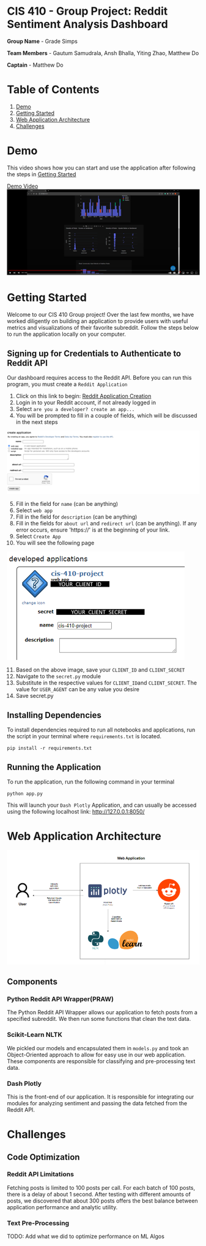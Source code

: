 # CIS 410 - Group Project: Reddit Sentiment Analysis Dashboard

**Group Name** - Grade Simps

**Team Members** - Gautum Samudrala, Ansh Bhalla, Yiting Zhao, Matthew Do

**Captain** - Matthew Do

# Table of Contents

1. [Demo](#demo)
2. [Getting Started](#introduction)
3. [Web Application Architecture](#architecture)
4. [Challenges](#challenges)


<a name="demo"></a>
# Demo

This video shows how you can start and use the application after following the steps in [Getting Started](#introduction)

[Demo Video](https://www.youtube.com/watch?v=WC6KCAfnC2Q)
[![Demo Video](images/demo_png.png)](https://www.youtube.com/watch?v=WC6KCAfnC2Q)

<a name="introduction"></a>
# Getting Started 

Welcome to our CIS 410 Group project! Over the last few months, we have worked diligently on building an application to provide users with useful metrics and visualizations of their favorite subreddit. Follow the steps below to run the application locally on your computer.

## Signing up for Credentials to Authenticate to Reddit API

Our dashboard requires access to the Reddit API. Before you can run this program, you must create a `Reddit Application`

1. Click on this link to begin: [Reddit Application Creation](https://www.reddit.com/prefs/apps)
2. Login in to your Reddit account, if not already logged in
3. Select `are you a developer? create an app...`
4. You will be prompted to fill in a couple of fields, which will be discussed in the next steps

![Create Application Page](images/create_application_page.png)

5. Fill in the field for `name` (can be anything)
6. Select `web app`
7. Fill in the field for `description` (can be anything) 
8. Fill in the fields for `about url` and `redirect url` (can be anything). If any error occurs, ensure 'https://' is at the beginning of your link.
9. Select `Create App`
10. You will see the following page

![Reddit Developer Application](images/reddit_developer_application.png)

11. Based on the above image, save your `CLIENT_ID` and `CLIENT_SECRET`
12. Navigate to the `secret.py` module
13. Substitute in the respective values for `CLIENT_ID`and `CLIENT_SECRET`. The value for `USER_AGENT` can be any value you desire
14. Save secret.py


## Installing Dependencies

To install dependencies required to run all notebooks and applications, run the script in your terminal where `requirements.txt` is located.

```
pip install -r requirements.txt
```

## Running the Application

To run the application, run the following command in your terminal

```
python app.py
```

This will launch your `Dash Plotly` Application, and can usually be accessed using the following localhost link: http://127.0.0.1:8050/

<a name="architecture"></a>
# Web Application Architecture 

![Web Application Architecture](images/web_application_diagram.png)

## Components

### Python Reddit API Wrapper(PRAW)

The Python Reddit API Wrapper allows our application to fetch posts from a specified subreddit. We then run some functions that clean the text data.

### Scikit-Learn NLTK

We pickled our models and encapsulated them in `models.py` and took an Object-Oriented approach to allow for easy use in our web application. These components are responsible for classifying and pre-processing text data.

### Dash Plotly

This is the front-end of our application. It is responsible for integrating our modules for analyzing sentiment and passing the data fetched from the Reddit API.


<a name="challenges"></a>
# Challenges

## Code Optimization

### Reddit API Limitations

Fetching posts is limited to 100 posts per call. For each batch of 100 posts, there is a delay of about 1 second. After testing with different amounts of posts, we discovered that about 300 posts offers the best balance between application performance and analytic utility. 

### Text Pre-Processing

TODO: Add what we did to optimize performance on ML Algos
